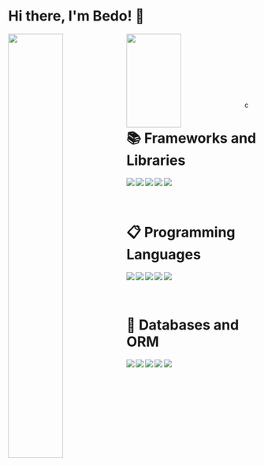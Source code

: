 # Hi there, I'm Bedo! 👋

<img align="left" width="47%" src="https://github-readme-stats.vercel.app/api?username=bedonassef71&show_icons=true&theme=gruvbox"/>
<img align="left" width="47%" height="190" src="https://github-readme-stats.vercel.app/api/top-langs/?username=anuraghazra&layout=compact"/>
<br/>
<br/>
<br/>
<br/>
<br/>
<br/>
<br/>
<br/>
c

# 📚 Frameworks and Libraries
<img align="left" src="https://img.shields.io/badge/node.js-6DA55F?style=for-the-badge&logo=node.js&logoColor=white"/>
<img align="left" src="https://img.shields.io/badge/express.js-%23404d59.svg?style=for-the-badge&logo=express&logoColor=%2361DAFB"/>
<img align="left" src="https://img.shields.io/badge/nestjs-%23E0234E.svg?style=for-the-badge&logo=nestjs&logoColor=white"/>
<img align="left" src="https://img.shields.io/badge/laravel-%23C21325?style=for-the-badge&logo=laravel&logoColor=white"/>
<img align="left" src="https://img.shields.io/badge/Socket.io-black?style=for-the-badge&logo=socket.io&badgeColor=010101"/><br/><br/>

<br/>

# 📋 Programming Languages

<img align="left" src="https://img.shields.io/badge/java-%230175C2.svg?style=for-the-badge&logo=java&logoColor=white"/>
<img align="left" src="https://img.shields.io/badge/javascript-%23323330.svg?style=for-the-badge&logo=javascript&logoColor=%23F7DF1E"/>
<img align="left" src="https://img.shields.io/badge/typescript-%23007ACC.svg?style=for-the-badge&logo=typescript&logoColor=white"/>
<img align="left" src="https://img.shields.io/badge/dart-%230175C2.svg?style=for-the-badge&logo=dart&logoColor=white"/>
<img align="left" src="https://img.shields.io/badge/c%23-%23239120.svg?style=for-the-badge&logo=c-sharp&logoColor=white"/>

<br/>
<br/>
<br/>

# 💾 Databases and ORM
<img align="left" src="https://img.shields.io/badge/MongoDB-%234ea94b.svg?style=for-the-badge&logo=mongodb&logoColor=white"/>
<img align="left" src="https://img.shields.io/badge/postgres-%23316192.svg?style=for-the-badge&logo=postgresql&logoColor=white"/>
<img align="left" src="https://img.shields.io/badge/Amazon%20DynamoDB-4053D6?style=for-the-badge&logo=Amazon%20DynamoDB&logoColor=white"/>
<img align="left" src="https://img.shields.io/badge/redis-%23DD0031.svg?style=for-the-badge&logo=redis&logoColor=white"/>
<img align="left" src="https://img.shields.io/badge/Prisma-3982CE?style=for-the-badge&logo=Prisma&logoColor=white"/>

